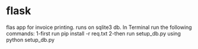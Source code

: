 # flask
 flas app for invoice printing. runs on sqlite3 db.
 In Terminal run the following commands:
 1-first run pip install -r req.txt
 2-then run setup_db.py using python setup_db.py
